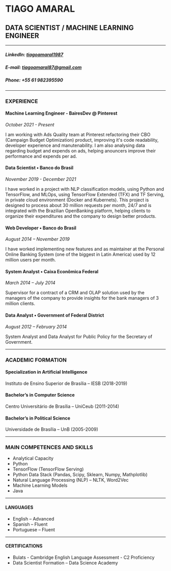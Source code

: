 # TIAGO AMARAL
## DATA SCIENTIST / MACHINE LEARNING ENGINEER

---
##### LinkedIn: [tiagoamaral1987](https://www.linkedin.com/in/tiagoamaral1987)
##### E-mail: tiagoamaral87@gmail.com
##### Phone: +55 61 982395590

---
### EXPERIENCE

#### Machine Learning Engineer - BairesDev @ Pinterest
_October 2021 - Present_

I am working with Ads Quality team at Pinterest refactoring their CBO (Campaign Budget Optimization) product, improving it's code readability, developer experience and manutenability. I am also analysing data regarding budget and expends on ads, helping anouncers improve their performance and expends per ad.

#### Data Scientist • Banco do Brasil
_November 2019 - December 2021_

I have worked in a project with NLP classification models, using Python and TensorFlow, and MLOps, using TensorFlow Extended (TFX) and TF Serving, in private cloud environment (Docker and Kubernets). This project is designed to process about 30 million requests per month, 24/7 and is integrated with the Brazilian OpenBanking platform, helping clients to organize their expenditures and the company to design better products.

#### Web Developer • Banco do Brasil
_August 2014 – November 2019_

I have worked implementing new features and as maintainer at the Personal Online Banking System (one of the biggest in Latin America) used by 12 million users per month.

#### System Analyst • Caixa Econômica Federal
_March 2014 – July 2014_

Supervisor for a contract of a CRM and OLAP solution used by the managers of the company to provide insights for the bank managers of 3 million clients.

#### Data Analyst • Government of Federal District
_August 2012 – February 2014_

System Analyst and Data Analyst for Public Policy for the Secretary of Government.

---
### ACADEMIC FORMATION
#### Specialization in Artificial Intelligence
Instituto de Ensino Superior de Brasília – IESB (2018-2019)

#### Bachelor’s in Computer Science
Centro Universitário de Brasília – UniCeub (2011-2014)

#### Bachelor’s in Political Science
Universidade de Brasília – UnB (2005-2009)

---
### MAIN COMPETENCES AND SKILLS
- Analytical Capacity
- Python
- TensorFlow (TensorFlow Serving)
- Python Data Stack (Pandas, Scipy, Sklearn, Numpy, Mathplotlib)
- Natural Language Processing (NLP) – NLTK, Word2Vec
- Machine Learning Models
- Java

---
#### LANGUAGES
- English – Advanced
- Spanish – Fluent
- Portuguese – Fluent

---
#### CERTIFICATIONS
- Bulats - Cambridge English Language Assessment - C2 Proficiency
- Data Scientist Formation – Data Science Academy
